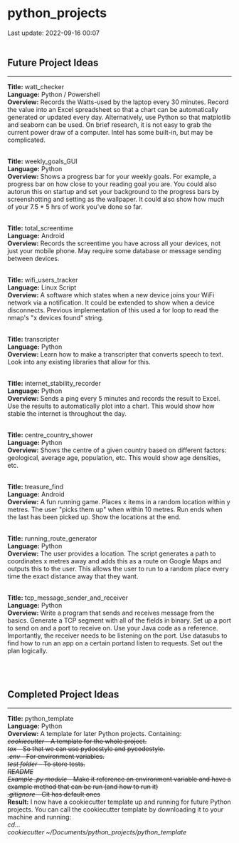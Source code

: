 # python_projects
Last update: 2022-09-16 00:07
<br /><br />
<h2>Future Project Ideas</h2>
<hr>

<strong>Title:</strong> watt_checker<br />
<strong>Language:</strong> Python / Powershell<br />
<strong>Overview:</strong> Records the Watts-used by the laptop every 30 minutes. Record the value into an Excel spreadsheet so that a chart can be automatically generated or updated every day. Alternatively, use Python so that matplotlib and seaborn can be used. On brief research, it is not easy to grab the current power draw of a computer. Intel has some built-in, but may be complicated.<br /><br />

<strong>Title:</strong> weekly_goals_GUI<br />
<strong>Language:</strong> Python<br />
<strong>Overview:</strong> Shows a progress bar for your weekly goals. For example, a progress bar on how close to your reading goal you are. You could also autorun this on startup and set your background to the progress bars by screenshotting and setting as the wallpaper. It could also show how much of your 7.5 * 5 hrs of work you've done so far.<br /><br />

<strong>Title:</strong> total_screentime<br />
<strong>Language:</strong> Android<br />
<strong>Overview:</strong> Records the screentime you have across all your devices, not just your mobile phone. May require some database or message sending between devices.<br /><br />

<strong>Title:</strong> wifi_users_tracker<br />
<strong>Language:</strong> Linux Script<br />
<strong>Overview:</strong> A software which states when a new device joins your WiFi network via a notification. It could be extended to show when a device disconnects. Previous implementation of this used a for loop to read the nmap's "x devices found" string.<br /><br />

<strong>Title:</strong> transcripter<br />
<strong>Language:</strong> Python<br />
<strong>Overview:</strong> Learn how to make a transcripter that converts speech to text. Look into any existing libraries that allow for this.<br /><br />

<strong>Title:</strong> internet_stability_recorder<br />
<strong>Language:</strong> Python<br />
<strong>Overview:</strong> Sends a ping every 5 minutes and records the result to Excel. Use the results to automatically plot into a chart. This would show how stable the internet is throughout the day.<br /><br />

<strong>Title:</strong> centre_country_shower<br />
<strong>Language:</strong> Python<br />
<strong>Overview:</strong> Shows the centre of a given country based on different factors: geological, average age, population, etc. This would show age densities, etc.<br /><br />

<strong>Title:</strong> treasure_find<br />
<strong>Language:</strong> Android<br />
<strong>Overview:</strong> A fun running game. Places x items in a random location within y metres. The user "picks them up" when within 10 metres. Run ends when the last has been picked up. Show the locations at the end.<br /><br />

<strong>Title:</strong> running_route_generator<br />
<strong>Language:</strong> Python<br />
<strong>Overview:</strong> The user provides a location. The script generates a path to coordinates x metres away and adds this as a route on Google Maps and outputs this to the user. This allows the user to run to a random place every time the exact distance away that they want.<br /><br />

<strong>Title:</strong> tcp_message_sender_and_receiver<br />
<strong>Language:</strong> Python<br />
<strong>Overview:</strong> Write a program that sends and receives message from the basics. Generate a TCP segment with all of the fields in binary. Set up a port to send on and a port to receive on. Use your Java code as a reference. Importantly, the receiver needs to be listening on the port. Use datasubs to find how to run an app on a certain portand listen to requests. Set out the plan logically.<br /><br />


<br />
<h2>Completed Project Ideas</h2>
<hr>

<strong>Title:</strong> python_template<br />
<strong>Language:</strong> Python<br />
<strong>Overview:</strong> A template for later Python projects. Containing:
<br><strike><i>cookiecutter</i> - A template for the whole project.</strike>
<br><strike><i>tox</i>  - So that we can use pydocstyle and pycodestyle.</strike>
<br><strike><i>.env</i>  - For environment variables.</strike>
<br><strike><i>test folder</i>  - To store tests.</strike>
<br><strike><i>README</i></strike>
<br><strike><i>Example .py module</i>  - Make it reference an environment variable and have a example method that can be run (and how to run it)</strike>
<br><strike><i>.gitignore</i>  - Git has default ones</strike><br />
<strong>Result:</strong> I now have a cookiecutter template up and running for future Python projects. You can call the cookiecutter template by downloading it to your machine and running:<br>
<i>cd... </i><br />
<i>cookiecutter ~/Documents/python_projects/python_template</i>
<br /><br />
